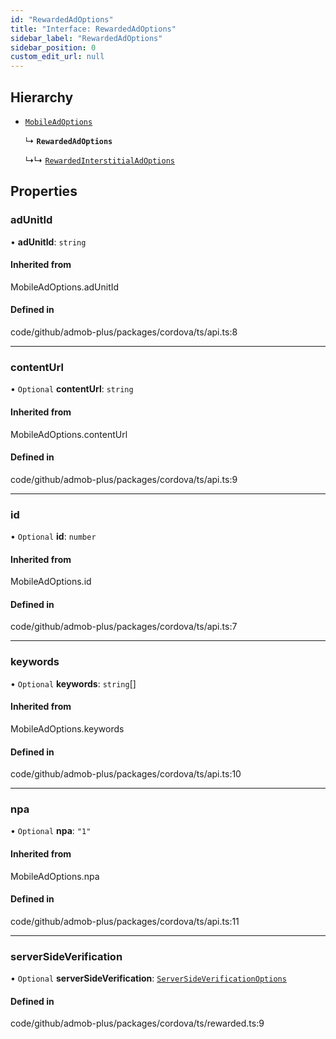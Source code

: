 ```yaml
---
id: "RewardedAdOptions"
title: "Interface: RewardedAdOptions"
sidebar_label: "RewardedAdOptions"
sidebar_position: 0
custom_edit_url: null
---
```


## Hierarchy

- [`MobileAdOptions`](../#mobileadoptions)

  ↳ **`RewardedAdOptions`**

  ↳↳ [`RewardedInterstitialAdOptions`](RewardedInterstitialAdOptions)

## Properties

### adUnitId

• **adUnitId**: `string`

#### Inherited from

MobileAdOptions.adUnitId

#### Defined in

code/github/admob-plus/packages/cordova/ts/api.ts:8

___

### contentUrl

• `Optional` **contentUrl**: `string`

#### Inherited from

MobileAdOptions.contentUrl

#### Defined in

code/github/admob-plus/packages/cordova/ts/api.ts:9

___

### id

• `Optional` **id**: `number`

#### Inherited from

MobileAdOptions.id

#### Defined in

code/github/admob-plus/packages/cordova/ts/api.ts:7

___

### keywords

• `Optional` **keywords**: `string`[]

#### Inherited from

MobileAdOptions.keywords

#### Defined in

code/github/admob-plus/packages/cordova/ts/api.ts:10

___

### npa

• `Optional` **npa**: ``"1"``

#### Inherited from

MobileAdOptions.npa

#### Defined in

code/github/admob-plus/packages/cordova/ts/api.ts:11

___

### serverSideVerification

• `Optional` **serverSideVerification**: [`ServerSideVerificationOptions`](ServerSideVerificationOptions)

#### Defined in

code/github/admob-plus/packages/cordova/ts/rewarded.ts:9
